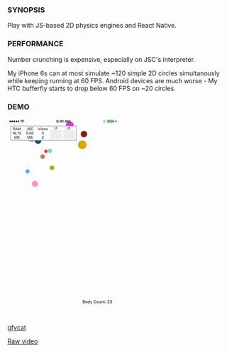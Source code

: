 ### SYNOPSIS

Play with JS-based 2D physics engines and React Native.

### PERFORMANCE

Number crunching is expensive, especially on JSC's interpreter.

My iPhone 6s can at most simulate ~120 simple 2D circles simultanously
while keeping running at 60 FPS. Android devices are much worse -
My HTC bufferfly starts to drop below 60 FPS on ~20 circles.

### DEMO

![Demo on my iPhone 6s](demo/iphone6s.gif)

[gfycat](https://gfycat.com/MixedBowedBudgie)

[Raw video](demo/iphone6s.mov)
